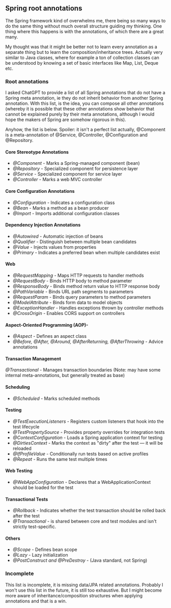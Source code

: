 ## Spring root annotations

The Spring framework kind of overwhelms me, there being so many ways to do the same thing without much overall structure guiding my thinking. One thing where this happens is with the annotations, of which there are a great many. 

My thought was that it might be better not to learn every annotation as a separate thing but to learn the composition/inheritance trees. Actually very similar to Java classes, where for example a ton of collection classes can be understood by knowing a set of basic interfaces like Map, List, Deque etc. 

### Root annotations

I asked ChatGPT to provide a list of all Spring annotations that do not have a Spring meta annotation, ie they do not inherit behavior from another Spring annotation. With this list, is the idea, you can compose all other annotations (whereby it is possible that these other annotations show behavior that cannot be explained purely by their meta annotations, although I would hope the makers of Spring are somehow rigorous in this).

Anyhow, the list is below. Spoiler: it isn't a perfect list actually, @Component is a meta-annotation of @Service, @Controller, @Configuration and @Repository. 

#### Core Stereotype Annotations

- *@Component* - Marks a Spring-managed component (bean)
- *@Repository* - Specialized component for persistence layer
- *@Service* - Specialized component for service layer
- *@Controller* - Marks a web MVC controller

#### Core Configuration Annotations

- *@Configuration* - Indicates a configuration class
- *@Bean* - Marks a method as a bean producer
- *@Import* - Imports additional configuration classes

#### Dependency Injection Annotations

- *@Autowired* - Automatic injection of beans
- *@Qualifier* - Distinguish between multiple bean candidates
- *@Value* - Injects values from properties
- *@Primary* - Indicates a preferred bean when multiple candidates exist

#### Web

- *@RequestMapping* - Maps HTTP requests to handler methods
- *@RequestBody* - Binds HTTP body to method parameter
- *@ResponseBody* - Binds method return value to HTTP response body
- *@PathVariable* - Binds URL path segments to parameters
- *@RequestParam* - Binds query parameters to method parameters
- *@ModelAttribute* - Binds form data to model objects
- *@ExceptionHandler* - Handles exceptions thrown by controller methods
- *@CrossOrigin* - Enables CORS support on controllers

#### Aspect-Oriented Programming (AOP)- 

- *@Aspect* - Defines an aspect class
- *@Before, @After, @Around, @AfterReturning, @AfterThrowing* - Advice annotations

#### Transaction Management 

*@Transactional* - Manages transaction boundaries (Note: may have some internal meta-annotations, but generally treated as base)

#### Scheduling

- *@Scheduled* - Marks scheduled methods

#### Testing

- *@TestExecutionListeners* - Registers custom listeners that hook into the test lifecycle
- *@TestPropertySource* - Provides property overrides for integration tests
- *@ContextConfiguration* - Loads a Spring application context for testing
- *@DirtiesContext* - Marks the context as "dirty" after the test — it will be reloaded
- *@IfProfileValue* - Conditionally run tests based on active profiles
- *@Repeat* - Runs the same test multiple times

#### Web Testing

- *@WebAppConfiguration* - Declares that a WebApplicationContext should be loaded for the test

#### Transactional Tests

- *@Rollback* - Indicates whether the test transaction should be rolled back after the test
- *@Transactional* -  is shared between core and test modules and isn't strictly test-specific.

#### Others

- *@Scope* - Defines bean scope
- *@Lazy* - Lazy initialization
- *@PostConstruct and @PreDestroy* -  (Java standard, not Spring)

### Incomplete

This list is incomplete, it is missing data/JPA related annotations. Probably I won't use this list in the future, it is still too exhaustive. But I might become more aware of inheritance/composition structures when applying annotations and that is a win.



